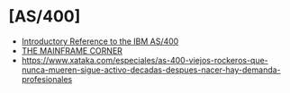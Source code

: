 # [AS/400]

- [Introductory Reference to the IBM AS/400](https://krypton.mnsu.edu/~aq5097xt/web/as400/intref.html)
- [THE MAINFRAME CORNER](http://mainframecorner.com/)
- <https://www.xataka.com/especiales/as-400-viejos-rockeros-que-nunca-mueren-sigue-activo-decadas-despues-nacer-hay-demanda-profesionales>

